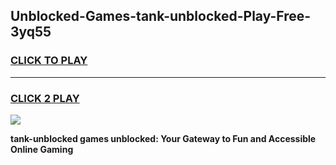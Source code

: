 
## Unblocked-Games-tank-unblocked-Play-Free-3yq55
<h3>
<a href="https://premium76.site?title=tank-unblocked&ref=19M">CLICK TO PLAY</a></h3>
<hr>

<h3>
<a href="https://premium76.site?title=tank-unblocked&ref=19M">CLICK 2 PLAY</a>
  
</h3>

<a href="https://premium76.site?title=tank-unblocked&ref=19M"><img src="https://clearcache.store/games.png"></a>


**tank-unblocked games unblocked: Your Gateway to Fun and Accessible Online Gaming**
